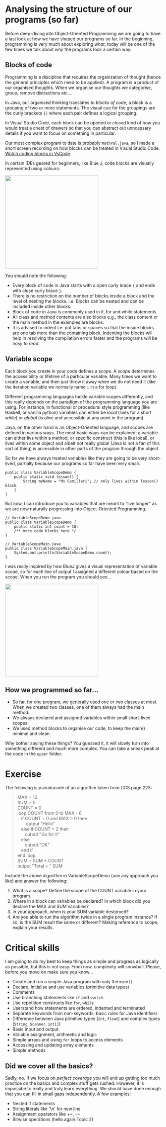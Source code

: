 # Analysing the structure of our programs (so far)

Before deep-diving into Object-Oriented Programming we are going to have a last look at how we have shaped our programs so far. In the beginning, programming is very much about exploring *what*, today will be one of the few times we talk about *why* the programs look a certain way.

## Blocks of code

Programming is a discipline that requires the organization of thought (hence the general principles which need to be applied). A program is a product of our organised thoughts. When we organise our thoughts we categorise, group, remove distractions etc...

In Java, our organised thinking translates to *blocks of code*, a block is a grouping of two or more statements. The visual cue for the groupings are the curly brackets `{}` where each pair defines a logical grouping.

In Visual Studio Code, each block can be opened or closed kind of how you would treat a chest of drawers so that you can abstract out unncessary details if you want to focus on something in particular.

Our most complex program to date is probably `MathPal.java`, so I made a short screen recording on how blocks can be treated in Visual Studio Code. [Watch coding blocks in VsCode](https://screenrec.com/share/nVeS4zsXyw).

In certain IDEs geared for beginners, like Blue J, code blocks are visually represented using colours:

<img src="https://raw.githubusercontent.com/erikacamilleri/secib-java-course/main/img/java_blocks_of_code_bluej.PNG" width="auto" height="300"/>

You should note the following:

- Every block of code in Java starts with a open curly brace `{` and ends with close curly brace `}`.
- There is no restriction on the number of blocks inside a block and the level of nesting the blocks. i.e. Blocks can be nested and can be included inside other blocks.
- Block of code in Java is commonly used in if, for and while statements.
- All class and method contents are also blocks e.g., the class content or the main method in the examples are blocks.
- It is advised to indent i.e. put tabs or spaces so that the inside blocks are one tab more than the containing block. Indenting the blocks will help in resolving the compilation errors faster and the programs will be *easy to read*.

## Variable scope

Each block you create in your code defines a *scope*. A scope determines the accessibility or lifetime of a particular variable. Many times we want to create a variable, and then just throw it away when we do not need it (like the iteration variable we normally name `i` in a for loop).

Different programming languages tackle variable scopes differently, and this really depends on the paradigm of the programming language you are using. For instance, in functional or procedural style programming (like Haskell, or vanilla python) variables can either be *local* (lives for a short while) or *global* (is alive and accessible at any point in the program).   

Java, on the other hand is an Object-Oriented language, and scopes are defined in various ways. The most basic ways can be explained: a variable can either livs within a method, or specific construct (this is like local), or lives within some object and albeit not really global (Java is not a fan of this sort of thing) is accessible in other parts of the program through the object.

So far we have always treated variables like they are going to be very short-lived, partially because our programs so far have been very small.

```
public class VariableScopeDemo {
    public static void lesson() {
        String myName = "Ms Camilleri"; // only lives within lesson() block
    }
}
```

But now, I can introduce you to variables that are meant to "live longer" as we are now naturally progressing into Object-Oriented Programming.

```
// VariableScopeDemo.java
public class VariableScopeDemo {
    public static int count = 10;
    /** more code blocks here */
}

// VariableScopeMain.java
public class VariableScopeMain.java {
    System.out.println(VariableScopeDemo.count);
}
```

I was really inspired by how BlueJ gives a visual representation of variable scope, so for each line of output I assigned a different colour based on the scope. When you run the program you should see...

<img src="https://github.com/erikacamilleri/secib-java-course/blob/main/java-ib-sec/img/java_blocks_of_code_bluej.PNG?raw=true" width="auto" height="300"/>

## How we programmed so far...

- So far, for one program, we generally used one or two classes at most. When we created two classes, one of them always had the main method.
- We always declared and assigned variables within small short-lived scopes.
- We used method blocks to organise our code, to keep the main() minimal and clean.

Why bother saying these things? You guessed it, it will slowly turn into something different and much more complex. You can take a sneak peak at the code in the `upper` folder.

# Exercise

The following is pseudocode of an algorithm taken from CCS page 223:

> MAX = 10 <br/>
> SUM = 0 <br/>
> COUNT = 0 <br/>
> loop COUNT from 0 to MAX - 6 <br/>
> &nbsp;&nbsp;&nbsp;if COUNT = 0 and MAX > 0 then <br/>
> &nbsp;&nbsp;&nbsp;&nbsp;&nbsp;&nbsp; output "Hello" <br/>
> &nbsp;&nbsp;&nbsp;else if COUNT > 2 then <br/>
> &nbsp;&nbsp;&nbsp;&nbsp;&nbsp;&nbsp;output "Go for it" <br/>
> &nbsp;&nbsp;&nbsp;else <br/>
> &nbsp;&nbsp;&nbsp;&nbsp;&nbsp;&nbsp;output "OK" <br/>
> &nbsp;&nbsp;&nbsp;end if <br/>
> end loop <br/>
> SUM = SUM + COUNT <br/>
> output "Total = " SUM <br/>

Include the above algorithm in VariableScopeDemo (use any approach you like) and answer the following:

1. What is a scope? Define the scope of the COUNT variable in your program.
2. Where in a block can variables be declared? In which block did you declare the MAX and SUM variables?
3. In your approach, when is your SUM variable destoryed?
4. Are you able to run the algorithm twice in a single program instance? If so, is the SUM result the same or different? Making reference to scope, explain your results.

# Critical skills

I am going to do my best to keep things as simple and progress as logically as possible, but this is not easy. From now, complexity will snowball. Please, before you move on make sure you know...

- Create and run a simple Java program with only the `main()`
- Declare, initialise and use variables (primitive data types)
- Comments
- Use branching statements like `if` and `switch`
- Use repetition constructs like `for`, `while`
- Userstand how statements are ordered, indented and terminated
- Separate keywords from non-keywords, basic rules for Java identifiers
- Difference between Java primitive types (`int`, `float`) and complex types (`String`, `Scanner`, `int[]`)
- Basic input and output
- Variable assignment, arithmetic and logic
- Simple arrays and using `for` loops to access elements
- Accessing and updating array elements
- Simple methods

## Did we cover all the basics?

Sadly, no. If we focus on *perfect coverage* you will end up getting too much practice on the basics and complex stuff gets rushed. However, it is impossibe to really and truly learn everything. We should have done enough that you can fill in small gaps independently. A few examples:

- Nested if statements
- String literals like '\n' for new line
- Assignment operators like +=, -=
- Bitwise operations (hello again Topic 2)
